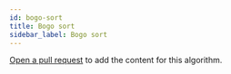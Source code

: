 ```yaml
---
id: bogo-sort
title: Bogo sort
sidebar_label: Bogo sort
---
```


[Open a pull request](https://github.com/AllAlgorithms/algorithms/tree/master/docs/bogo-sort.md) to add the content for this algorithm.